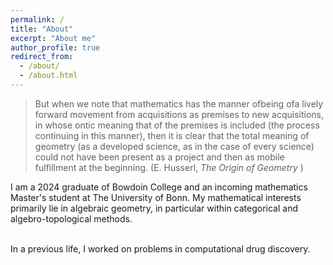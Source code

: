 ```yaml
---
permalink: /
title: "About"
excerpt: "About me"
author_profile: true
redirect_from: 
  - /about/
  - /about.html
---
```

<blockquote>
  But when we note that mathematics has the manner ofbeing ofa lively forward movement from acquisitions as premises to new     
  acquisitions, in whose ontic meaning that of the premises is included (the process continuing in this manner), then it is clear that 
  the total meaning of geometry (as a developed science, as in the case of every science) could not have been present as a project and 
  then as mobile fulfillment at the beginning. (E. Husserl, <i> The Origin of Geometry </i>)
</blockquote>
I am a 2024 graduate of Bowdoin College and an incoming mathematics Master's student at The University of Bonn. My mathematical interests primarily lie in algebraic geometry, in particular within categorical and algebro-topological methods. 
<br/><br/>

In a previous life, I worked on problems in computational drug discovery. 
